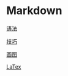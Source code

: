 # Markdown

[语法](markdown-语法.md)

[技巧](markdown-进阶.md)

[画图](markdown-mermaid.md)

[LaTex](latex语法.md)
